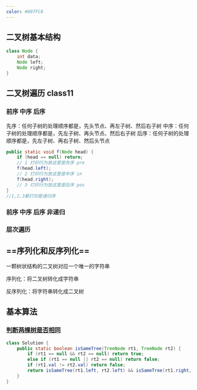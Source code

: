 ```yaml
---
color: #007FC8
---
```






## 二叉树基本结构

```java
class Node {
    int data;
    Node left;
    Node right;
}
```





## 二叉树遍历 class11

### 前序 中序 后序

先序：任何子树的处理顺序都是，先头节点、再左子树、然后右子树
中序：任何子树的处理顺序都是，先左子树、再头节点、然后右子树
后序：任何子树的处理顺序都是，先左子树、再右子树、然后头节点

```java
public static void f(Node head) {
    if (head == null) return;
    // 1 打印行为放这里是先序 pre
    f(head.left);
    // 2 打印行为放这里是中序 in
    f(head.right);
    // 3 打印行为放这里是后序 pos
}
//1,2,3都打印是递归序
```







### 前序 中序 后序 非递归





### 层次遍历





## ==序列化和反序列化==

一颗树状结构的二叉树对应一个唯一的字符串

序列化：将二叉树转化成字符串

反序列化：将字符串转化成二叉树





## 基本算法



### [判断两棵树是否相同](https://leetcode.cn/problems/same-tree/)

```java
class Solution {
    public static boolean isSameTree(TreeNode rt1, TreeNode rt2) {
        if (rt1 == null && rt2 == null) return true;
        else if (rt1 == null || rt2 == null) return false;
        if (rt1.val != rt2.val) return false;
        return isSameTree(rt1.left, rt2.left) && isSameTree(rt1.right, rt2.right);
    }
}
```

















